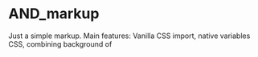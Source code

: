 # AND_markup
Just a simple markup. Main features: Vanilla CSS import, native variables CSS, combining background of <body>
